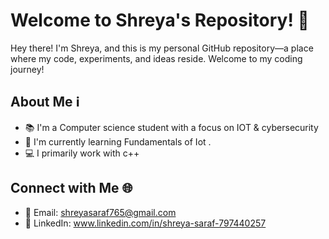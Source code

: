 # Welcome to Shreya's Repository! 👋

Hey there! I'm Shreya, and this is my personal GitHub repository—a place where my code, experiments, and ideas reside. Welcome to my coding journey!

## About Me ℹ️

- 📚 I'm a Computer science student with a focus on IOT & cybersecurity
- 🌟 I'm currently learning Fundamentals of Iot .
- 💻 I primarily work with c++

## Connect with Me 🌐

- 📧 Email: shreyasaraf765@gmail.com
- 💼 LinkedIn: www.linkedin.com/in/shreya-saraf-797440257

